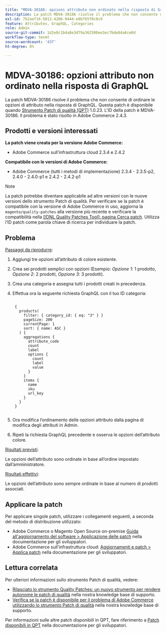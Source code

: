 ```yaml
---
title: "MDVA-30186: opzioni attributo non ordinato nella risposta di GraphQL"
description: La patch MDVA-30186 risolve il problema che non consente di ordinare le opzioni di attributo nella risposta di GraphQL. Questa patch è disponibile quando è installato [Quality Patches Tool (QPT)](https://devdocs.magento.com/guides/v2.4/comp-mgr/patching.html#mqp) 1.0.23. L'ID della patch è MDVA-30186. Il problema è stato risolto in Adobe Commerce 2.4.3.
exl-id: 7b2aef16-5012-4206-9444-e0b765f0c0c9
feature: Attributes, GraphQL, Categories
role: Admin
source-git-commit: 1d2e0c1b4a8e3d79a362500ee3ec7bde84a6ce0d
workflow-type: tm+mt
source-wordcount: '437'
ht-degree: 0%

---
```


# MDVA-30186: opzioni attributo non ordinato nella risposta di GraphQL

La patch MDVA-30186 risolve il problema che non consente di ordinare le opzioni di attributo nella risposta di GraphQL. Questa patch è disponibile quando [Strumento Patch di qualità (QPT)](https://devdocs.magento.com/guides/v2.4/comp-mgr/patching.html#mqp) 1.0.23. L&#39;ID della patch è MDVA-30186. Il problema è stato risolto in Adobe Commerce 2.4.3.

## Prodotti e versioni interessati

**La patch viene creata per la versione Adobe Commerce:**

* Adobe Commerce sull’infrastruttura cloud 2.3.4 e 2.4.2

**Compatibile con le versioni di Adobe Commerce:**

* Adobe Commerce (tutti i metodi di implementazione) 2.3.4 - 2.3.5-p2, 2.4.0 - 2.4.0-p1 e 2.4.2 - 2.4.2-p1

>[!NOTE]
>
>La patch potrebbe diventare applicabile ad altre versioni con le nuove versioni dello strumento Patch di qualità. Per verificare se la patch è compatibile con la versione di Adobe Commerce in uso, aggiorna la `magento/quality-patches` alla versione più recente e verificare la compatibilità nella [[!DNL Quality Patches Tool]: pagina Cerca patch](https://devdocs.magento.com/quality-patches/tool.html#patch-grid). Utilizza l’ID patch come parola chiave di ricerca per individuare la patch.

## Problema

<u>Passaggi da riprodurre</u>:

1. Aggiungi tre opzioni all’attributo di colore esistente.
1. Crea sei prodotti semplici con opzioni (Esempio: *Opzione 1*: 1 prodotto, *Opzione 2*: 2 prodotti, *Opzione 3*: 3 prodotti).
1. Crea una categoria e assegna tutti i prodotti creati in precedenza.
1. Effettua ora la seguente richiesta GraphQL con il tuo ID categoria:

   <pre><code class="language-graphql">
    {
      products(
        filter: { category_id: { eq: "3" } }
        pageSize: 200
        currentPage: 1
        sort: { name: ASC }
      ) {
        aggregations {
          attribute_code
          count
          label
          options {
            count
            label
            value
          }
        }
        items {
          name
          sku
          url_key
        }
      }
    }
    </code></pre>

1. Ora modifica l’ordinamento delle opzioni attributo dalla pagina di modifica degli attributi in Admin.
1. Ripeti la richiesta GraphQL precedente e osserva le opzioni dell’attributo colore.

<u>Risultati previsti</u>:

Le opzioni dell’attributo sono ordinate in base all’ordine impostato dall’amministratore.

<u>Risultati effettivi</u>:

Le opzioni dell’attributo sono sempre ordinate in base al numero di prodotti associati.


## Applicare la patch

Per applicare singole patch, utilizzare i collegamenti seguenti, a seconda del metodo di distribuzione utilizzato:

* Adobe Commerce o Magento Open Source on-premise [Guida all&#39;aggiornamento del software > Applicazione delle patch](https://devdocs.magento.com/guides/v2.4/comp-mgr/patching/mqp.html) nella documentazione per gli sviluppatori.
* Adobe Commerce sull’infrastruttura cloud: [Aggiornamenti e patch > Applica patch](https://devdocs.magento.com/cloud/project/project-patch.html) nella documentazione per gli sviluppatori.

## Lettura correlata

Per ulteriori informazioni sullo strumento Patch di qualità, vedere:

* [Rilasciato lo strumento Quality Patches: un nuovo strumento per rendere autonome le patch di qualità](/help/announcements/adobe-commerce-announcements/magento-quality-patches-released-new-tool-to-self-serve-quality-patches.md) nella nostra knowledge base di supporto.
* [Verifica se la patch è disponibile per il problema di Adobe Commerce utilizzando lo strumento Patch di qualità](/help/support-tools/patches-available-in-qpt-tool/check-patch-for-magento-issue-with-magento-quality-patches.md) nella nostra knowledge base di supporto.

Per informazioni sulle altre patch disponibili in QPT, fare riferimento a [Patch disponibili in QPT](https://devdocs.magento.com/quality-patches/tool.html#patch-grid) nella documentazione per gli sviluppatori.
